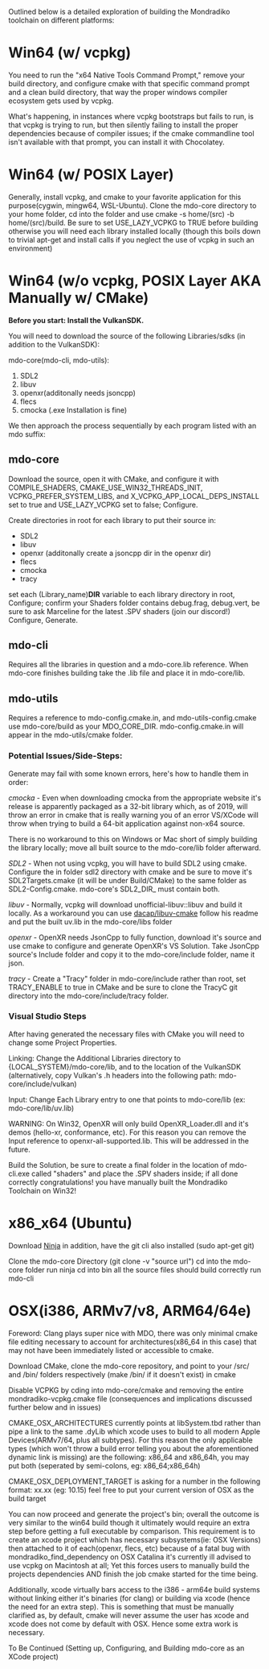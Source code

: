 Outlined below is a detailed exploration of building the Mondradiko toolchain on different platforms:

# Win64 (w/ vcpkg)

You need to run the "x64 Native Tools Command Prompt," remove your build directory, and configure cmake with that specific 
command prompt and a clean build directory, that way the proper windows compiler ecosystem gets used by vcpkg.

What's happening, in instances where vcpkg bootstraps but fails to run, is that vcpkg is trying to run, but then silently 
failing to install the proper dependencies because of compiler issues; if the cmake commandline tool isn't available with 
that prompt, you can install it with Chocolatey.

# Win64 (w/ POSIX Layer)

Generally, install vcpkg, and cmake to your favorite application for this purpose(cygwin, mingw64, WSL-Ubuntu). Clone the mdo-core
directory to your home folder, cd into the folder and use cmake -s home/(src) -b home/(src)/build. Be sure to set USE_LAZY_VCPKG to
TRUE before building otherwise you will need each library installed locally (though this boils down to trivial apt-get and install 
calls if you neglect the use of vcpkg in such an environment)

# Win64 (w/o vcpkg, POSIX Layer AKA Manually w/ CMake)

**Before you start: Install the VulkanSDK.**

You will need to download the source of the following Libraries/sdks (in addition to the VulkanSDK):

mdo-core(mdo-cli, mdo-utils):

1. SDL2
2. libuv
3. openxr(additonally needs jsoncpp)
4. flecs
5. cmocka (.exe Installation is fine)

We then approach the process sequentially by each program listed with an mdo suffix:

## mdo-core
Download the source, open it with CMake, and configure it with COMPILE_SHADERS, CMAKE_USE_WIN32_THREADS_INIT, VCPKG_PREFER_SYSTEM_LIBS,
and X_VCPKG_APP_LOCAL_DEPS_INSTALL set to true and USE_LAZY_VCPKG set to false; Configure.

Create directories in root for each library to put their source in:

- SDL2
- libuv
- openxr (additonally create a jsoncpp dir in the openxr dir)
- flecs 
- cmocka 
- tracy

set each (Library_name)__DIR__ variable to each library directory in root, Configure; confirm your Shaders folder contains debug.frag, debug.vert, 
be sure to ask Marceline for the latest .SPV shaders (join our discord!) Configure, Generate.

## mdo-cli
Requires all the libraries in question and a mdo-core.lib reference. When mdo-core finishes building take the .lib file and place it in mdo-core/lib.

## mdo-utils
Requires a reference to mdo-config.cmake.in, and mdo-utils-config.cmake use mdo-core/build as your MDO_CORE_DIR. mdo-config.cmake.in will appear in the mdo-utils/cmake folder.

### Potential Issues/Side-Steps:
Generate may fail with some known errors, here's how to handle them in order:

*cmocka* - 
Even when downloading cmocka from the appropriate website it's release is apparently packaged as a 32-bit library which, as of 2019, will throw
an error in cmake that is really warning you of an error VS/XCode will throw when trying to build a 64-bit application against non-x64 source.

There is no workaround to this on Windows or Mac short of simply building the library locally; move all built source to the mdo-core/lib folder afterward.  

*SDL2* - 
When not using vcpkg, you will have to build SDL2 using cmake. Configure the in folder sdl2 directory with cmake and be sure to move it's 
SDL2Targets.cmake (it will be under Build/CMake) to the same folder as SDL2-Config.cmake. mdo-core's SDL2_DIR_ must contain both.

*libuv* - 
Normally, vcpkg will download unofficial-libuv::libuv and build it locally. As a workaround you can use [dacap/libuv-cmake](https://github.com/dacap/libuv-cmake)
follow his readme and put the built uv.lib in the mdo-core/libs folder 

*openxr* - 
OpenXR needs JsonCpp to fully function, download it's source and use cmake to configure and generate OpenXR's VS Solution. Take JsonCpp source's Include folder and copy it
to the mdo-core/include folder, name it json.

*tracy* - 
Create a "Tracy" folder in mdo-core/include rather than root, set TRACY_ENABLE to true in CMake and be sure to clone the TracyC git directory into the mdo-core/include/tracy folder.

### Visual Studio Steps
After having generated the necessary files with CMake you will need to change some Project Properties.

Linking: Change the Additional Libraries directory to {LOCAL_SYSTEM}/mdo-core/lib, and to the location of the VulkanSDK (alternatively, copy Vulkan's .h headers 
into the following path: mdo-core/include/vulkan)

Input: Change Each Library entry to one that points to mdo-core/lib (ex: mdo-core/lib/uv.lib)

WARNING: On Win32, OpenXR will only build OpenXR_Loader.dll and it's demos (hello-xr, conformance, etc).
For this reason you can remove the Input reference to openxr-all-supported.lib. This will be addressed in the future.

Build the Solution, be sure to create a final folder in the location of mdo-cli.exe called "shaders" and place the .SPV shaders inside; if all done correctly congratulations!
you have manually built the Mondradiko Toolchain on Win32!

# x86_x64 (Ubuntu)
Download [Ninja]("https://github.com/ninja-build/ninja/releases")
in addition, have the git cli also installed (sudo apt-get git)

Clone the mdo-core Directory (git clone -v "source url")
cd into the mdo-core folder
run ninja
cd into bin all the source files should build correctly
run mdo-cli

# OSX(i386, ARMv7/v8, ARM64/64e)
Foreword: Clang plays super nice with MDO, there was only minimal cmake file editing necessary to account for architectures(x86_64 in this case) that may not have been immediately listed or accessible to cmake. 

Download CMake, clone the mdo-core repository, and point to your /src/ and /bin/ folders respectively (make /bin/ if it doesn't exist) in cmake

Disable VCPKG by cding into mdo-core/cmake and removing the entire mondradiko-vcpkg.cmake file (consequences and implications discussed further below and in issues)

CMAKE_OSX_ARCHITECTURES currently points at libSystem.tbd rather than pipe a link to the same .dyLib which xcode uses to build to all modern Apple Devices(ARMv7/64, plus all subtypes). For this reason the only applicable types (which won't throw a build error telling you about the aforementioned dynamic link is missing) are the following: x86_64 and x86_64h, you may put both (seperated by semi-colons, eg: x86_64;x86_64h)

CMAKE_OSX_DEPLOYMENT_TARGET is asking for a number in the following format: xx.xx (eg: 10.15) 
feel free to put your current version of OSX as the build target

You can now proceed and generate the project's bin; overall the outcome is very similar to the win64 build though it ultimately would require an extra step before getting a full executable by comparison. This requirement is to create an xcode project which has necessary subsystems(ie: OSX Versions) then attached to it of each(openxr, flecs, etc) because of a fatal bug with mondradiko_find_dependency on OSX Catalina it's currently ill advised to use vcpkg on Macintosh at all; Yet this forces users to manually build the projects dependencies AND finish the job cmake started for the time being.

Additionally, xcode virtually bars access to the i386 - arm64e build systems without linking either it's binaries (for clang) or building via xcode  (hence the need for an extra step). This is something that must be manually clarified as, by default, cmake will never assume the user has xcode and xcode does not come by default with OSX. Hence some extra work is necessary.

To Be Continued (Setting up, Configuring, and Building mdo-core as an XCode project)
